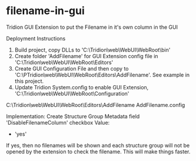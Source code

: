 # filename-in-gui
Tridion GUI Extension to put the Filename in it's own column in the GUI

 Deployment Instructions
 1. Build project, copy DLLs to 'C:\Tridion\web\WebUI\WebRoot\bin'
 2. Create folder 'AddFilename' for GUI Extension config file in 'C:\Tridion\web\WebUI\WebRoot\Editors' 
 3. Create GUI Configuration File and then copy to 'C:\PTridion\web\WebUI\WebRoot\Editors\AddFilename'.  See example in this project.
 4. Update Tridion System.config to enable GUI Extension, 'C:\Tridion\web\WebUI\WebRoot\Configuration'
 <editor name="AddFilename">
<!-- CHANGE THIS PATH -->
  <installpath>C:\Tridion\web\WebUI\WebRoot\Editors\AddFilename</installpath>
  <configuration>AddFilename.config</configuration>
  <vdir/>
</editor>

Implementation:
Create Structure Group Metadata field 'DisableFilenameColumn'
checkbox Value:
- 'yes'

If yes, then no filenames will be shown and each structure group will not be opened by the extension to check the filename.  This will make things faster.
